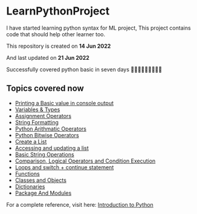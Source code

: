 # LearnPythonProject
I have started learning python syntax for ML project, This project contains code that should help other learner too.

This repository is created on <b>14 Jun 2022</b>

And last updated on <b>21 Jun 2022</b>

Successfully covered python basic in seven days 🥰😍😘🤩🥳🎉🎉🎉🎉

## Topics covered now

<ul>
  <li> <a href="https://github.com/nurujjamanpollob/LearnPythonProject/blob/master/PrintBasic.py" target="_BLANK">Printing a Basic value in console output</a></li>
  <li> <a href="https://github.com/nurujjamanpollob/LearnPythonProject/blob/master/VariableAndTypes.py" target="_BLANK">Variables & Types </a> </li>
  <li> <a href="https://github.com/nurujjamanpollob/LearnPythonProject/blob/master/AssignmentOperators.py" target="_BLANK"> Assignment Operators </a> </li>
  <li> <a href="https://github.com/nurujjamanpollob/LearnPythonProject/blob/master/StringFormatting.py" target="_BLANK"> String Formatting </a> </li>
  <li> <a href="https://github.com/nurujjamanpollob/LearnPythonProject/blob/master/ArithmaticOperators.py" target="_BLANK"> Python Arithmatic Operators </a> </li>
  <li> <a href="https://github.com/nurujjamanpollob/LearnPythonProject/blob/master/BitwiseOperator.py" target="_BLANK"> Python Bitwise Operators </a> </li>
  <li> <a href="https://github.com/nurujjamanpollob/LearnPythonProject/blob/master/Lists.py" target="_BLANK"> Create a List </a> </li>
  <li> <a href="https://github.com/nurujjamanpollob/LearnPythonProject/blob/master/AccessingAndUpdatingLists.py" target="_BLANK"> Accessing and updating a list </a> </li>
  <li> <a href="https://github.com/nurujjamanpollob/LearnPythonProject/blob/master/BasicStringOperations.py" target="_BLANK"> Basic String Operations </a> </li>
  <li> <a href="https://github.com/nurujjamanpollob/LearnPythonProject/blob/master/ConditionsAndComparisonAndLogicalOperators.py" target="_BLANK"> Comparison, Logical Operators and Condition Execution</a> </li>
  <li> <a href="https://github.com/nurujjamanpollob/LearnPythonProject/blob/master/Loops.py" target="_BLANK">Loops and switch + continue statement</a> </li>
  <li> <a href="https://github.com/nurujjamanpollob/LearnPythonProject/blob/master/Functions.py" target="_BLANK">Functions</a> </li>
  <li> <a href="https://github.com/nurujjamanpollob/LearnPythonProject/blob/master/ClassesAndObjects.py" target="_BLANK">Classes and Objects</a> </li>
  <li> <a href="https://github.com/nurujjamanpollob/LearnPythonProject/blob/master/Dictionaries.py" target="_BLANK">Dictionaries</a> </li>
  <li> <a href="https://github.com/nurujjamanpollob/LearnPythonProject/blob/master/PackageAndModules.py" target="_BLANK">Package And Modules</a> </li>
 </ul>
 
 For a complete reference, visit here: <a href="https://docs.python.org/3/tutorial/introduction.html" target="_BLANK"> Introduction to Python </a>
